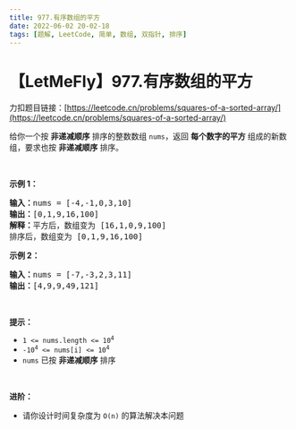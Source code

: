 ```yaml
---
title: 977.有序数组的平方
date: 2022-06-02 20-02-18
tags: [题解, LeetCode, 简单, 数组, 双指针, 排序]
---
```


# 【LetMeFly】977.有序数组的平方

力扣题目链接：[https://leetcode.cn/problems/squares-of-a-sorted-array/](https://leetcode.cn/problems/squares-of-a-sorted-array/)

<p>给你一个按 <strong>非递减顺序</strong> 排序的整数数组 <code>nums</code>，返回 <strong>每个数字的平方</strong> 组成的新数组，要求也按 <strong>非递减顺序</strong> 排序。</p>

<ul>
</ul>

<p>&nbsp;</p>

<p><strong>示例 1：</strong></p>

<pre>
<strong>输入：</strong>nums = [-4,-1,0,3,10]
<strong>输出：</strong>[0,1,9,16,100]
<strong>解释：</strong>平方后，数组变为 [16,1,0,9,100]
排序后，数组变为 [0,1,9,16,100]</pre>

<p><strong>示例 2：</strong></p>

<pre>
<strong>输入：</strong>nums = [-7,-3,2,3,11]
<strong>输出：</strong>[4,9,9,49,121]
</pre>

<p>&nbsp;</p>

<p><strong>提示：</strong></p>

<ul>
	<li><code><span>1 &lt;= nums.length &lt;= </span>10<sup>4</sup></code></li>
	<li><code>-10<sup>4</sup> &lt;= nums[i] &lt;= 10<sup>4</sup></code></li>
	<li><code>nums</code> 已按 <strong>非递减顺序</strong> 排序</li>
</ul>

<p>&nbsp;</p>

<p><strong>进阶：</strong></p>

<ul>
	<li>请你设计时间复杂度为 <code>O(n)</code> 的算法解决本问题</li>
</ul>


    